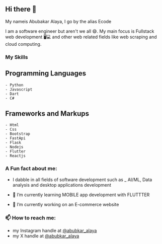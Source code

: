 ## Hi there 👋

My nameis Abubakar Alaya, I go by the alias Ecode

I am a software engineer but aren't we all  😄. My main focus
is Fullstack web development 🖥️💻 and other web related fields like 
web scraping and cloud computing.

### My Skills 
  ## Programming Languages
    - Python
    - Javascript
    - Dart
    - C# 
  ## Frameworks and Markups
    - Html
    - Css
    - Bootstrap
    - FastApi
    - Flask
    - Nodejs
    - Flutter
    - Reactjs

### A Fun fact about me: 
- I dabble in all fields of software development such as
_ AI/ML, Data analysis and desktop applications development 

- 🌱 I’m currently learning MOBILE app development with FLUTTTER
- 🔭 I’m currently working on an E-commerce website

### 📫 How to reach me:

- my Instagram handle at [@abubkar_alaya](https://instagram.com/abubakar_alaya?utm_source=qr&igshid=MzNlNGNkZWQ4Mg%3D%3D)
- my X handle at [@abubkar_alaya](https://twitter.com/abubakar_alaya?s=09)


<!--
**Ecode2/Ecode2** is a ✨ _special_ ✨ repository because its `README.md` (this file) appears on your GitHub profile.

Here are some ideas to get you started:

- 🔭 I’m currently working on ...
- 🌱 I’m currently learning ...
- 👯 I’m looking to collaborate on ...
- 🤔 I’m looking for help with ...
- 💬 Ask me about ...
- 📫 How to reach me: ...
- 😄 Pronouns: ...
- ⚡ Fun fact: ...
-->
